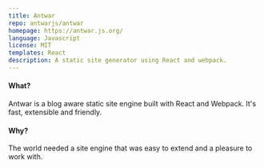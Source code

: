 ```yaml
---
title: Antwar
repo: antwarjs/antwar
homepage: https://antwar.js.org/
language: Javascript
license: MIT
templates: React
description: A static site generator using React and webpack.
---
```


#### What?

Antwar is a blog aware static site engine built with React and Webpack. It's fast, extensible and friendly.

#### Why?

The world needed a site engine that was easy to extend and a pleasure to work with.
